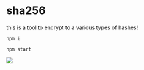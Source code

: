 # sha256
this is a tool to encrypt to a various types of hashes!


```
npm i
```
```
npm start
```

![](https://media.discordapp.net/attachments/817228555258953738/817420566436511804/unknown.png?width=1025&height=433)
